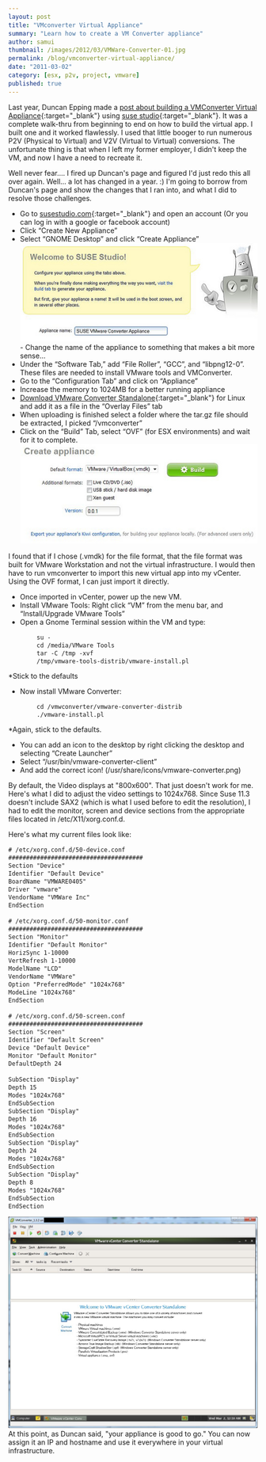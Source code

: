 ```yaml
---
layout: post
title: "VMconverter Virtual Appliance"
summary: "Learn how to create a VM Converter appliance"
author: samui
thumbnail: /images/2012/03/VMWare-Converter-01.jpg
permalink: /blog/vmconverter-virtual-appliance/
date: "2011-03-02"
category: [esx, p2v, project, vmware]
published: true
---
```


Last year, Duncan Epping made a [post about building a VMConverter Virtual Appliance](http://www.yellow-bricks.com/2010/02/22/creating-a-vmware-converter-appliance/){:target="_blank"} using [suse studio](http://susestudio.com/){:target="_blank"}. It was a complete walk-thru from beginning to end on how to build the virtual app. I built one and it worked flawlessly. I used that little booger to run numerous P2V (Physical to Virtual) and V2V (Virtual to Virtual) conversions. The unfortunate thing is that when I left my former employer, I didn't keep the VM, and now I have a need to recreate it.

Well never fear.... I fired up Duncan's page and figured I'd just redo this all over again. Well... a lot has changed in a year. :) I'm going to borrow from Duncan's page and show the changes that I ran into, and what I did to resolve those challenges.

- Go to [susestudio.com](http://susestudio.com/){:target="_blank"} and open an account (Or you can log in with a google or facebook account)
- Click “Create New Appliance”
- Select “GNOME Desktop” and click “Create Appliance”
![susestudio](/images/2011/03/susestudio.jpg) - Change the name of the appliance to something that makes a bit more sense…
- Under the “Software Tab,” add “File Roller”, “GCC”, and “libpng12-0”. These files are needed to install VMware tools and VMConverter.
- Go to the “Configuration Tab” and click on “Appliance”
- Increase the memory to 1024MB for a better running appliance
- [Download VMware Converter Standalone](https://www.vmware.com/tryvmware/?p=converter){:target="_blank"} for Linux and add it as a file in the “Overlay Files” tab
- When uploading is finished select a folder where the tar.gz file should be extracted, I picked “/vmconverter”
- Click on the “Build” Tab, select “OVF” (for ESX environments) and wait for it to complete.
![build](/images/2011/03/build.jpg)

I found that if I chose (.vmdk) for the file format, that the file format was built for VMware Workstation and not the virtual infrastructure. I would then have to run vmconverter to import this new virtual app into my vCenter. Using the OVF format, I can just import it directly.

- Once imported in vCenter, power up the new VM.
- Install VMware Tools: Right click “VM” from the menu bar, and “Install/Upgrade VMware Tools”
- Open a Gnome Terminal session within the VM and type:

```
		su -
		cd /media/VMware Tools
		tar -C /tmp -xvf
		/tmp/vmware-tools-distrib/vmware-install.pl 		

```

*Stick to the defaults

- Now install VMware Converter:

```
		cd /vmwconverter/vmware-converter-distrib
		./vmware-install.pl

```

*Again, stick to the defaults.

- You can add an icon to the desktop by right clicking the desktop and selecting “Create Launcher”
- Select “/usr/bin/vmware-converter-client”
- And add the correct icon! (/usr/share/icons/vmware-converter.png)

By default, the Video displays at "800x600". That just doesn't work for me. Here's what I did to adjust the video settings to 1024x768. Since Suse 11.3 doesn't include SAX2 (which is what I used before to edit the resolution), I had to edit the monitor, screen and device sections from the appropriate files located in /etc/X11/xorg.conf.d.

Here's what my current files look like:

```
# /etc/xorg.conf.d/50-device.conf
######################################
Section "Device"
Identifier "Default Device"
BoardName "VMWARE0405"
Driver "vmware"
VendorName "VMWare Inc"
EndSection

# /etc/xorg.conf.d/50-monitor.conf
######################################
Section "Monitor"
Identifier "Default Monitor"
HorizSync 1-10000
VertRefresh 1-10000
ModelName "LCD"
VendorName "VMWare"
Option "PreferredMode" "1024x768"
ModeLine "1024x768"
EndSection

# /etc/xorg.conf.d/50-screen.conf
######################################
Section "Screen"
Identifier "Default Screen"
Device "Default Device"
Monitor "Default Monitor"
DefaultDepth 24

SubSection "Display"
Depth 15
Modes "1024x768"
EndSubSection
SubSection "Display"
Depth 16
Modes "1024x768"
EndSubSection
SubSection "Display"
Depth 24
Modes "1024x768"
EndSubSection
SubSection "Display"
Depth 8
Modes "1024x768"
EndSubSection
EndSection

```

![vmconverter](/images/2011/03/vmconverter-1024x867.jpg) At this point, as Duncan said, "your appliance is good to go." You can now assign it an IP and hostname and use it everywhere in your virtual infrastructure.
